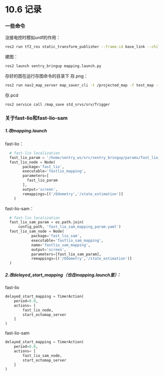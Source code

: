 # 10.6 记录

### 一些命令
没接电控时模拟urdf的作用：
```bash
ros2 run tf2_ros static_transform_publisher --frame-id base_link --child-frame-id imu_link --qx 0.0 --qw 1.0
```
建图：
```bash
ros2 launch sentry_bringup mapping.launch.py
```
存好的图在运行存图命令的目录下
存.png：
```bash
ros2 run nav2_map_server map_saver_cli -t /projected_map -f test_map --fmt png
```
存.pcd
```bash
ros2 service call /map_save std_srvs/srv/Trigger
```

### 关于fast-lio和fast-lio-sam
##### 1.改mapping.launch
fast-lio：
```python
  # fast-lio localization   
  fast_lio_param = '/home/sentry_ws/src/sentry_bringup/params/fast_lio_mapping_param.yaml'
  fast_lio_node = Node(
        package='fast_lio',
        executable='fastlio_mapping',
        parameters=[
          fast_lio_param
        ],
        output='screen',
        remappings=[('/Odometry','/state_estimation')]
    )
```
fast-lio-sam：
```python
  # fast-lio localization   
  fast_lio_sam_param = os.path.join(
      config_path, 'fast_lio_sam_mapping_param.yaml')
  fast_lio_sam_node = Node(
            package='fast_lio_sam',
            executable='fastlio_sam_mapping',
            name='fastlio_sam_mapping',
            output='screen',
            parameters=[fast_lio_sam_param],
            remappings=[('/Odometry','/state_estimation')]
  )
```
##### 2.改delayed_start_mapping（也在mapping.launch里）：
fast-lio
```python
delayed_start_mapping = TimerAction(
    period=8.0,
    actions= [
        fast_lio_node,
        start_octomap_server
    ]
)
```
fast-lio-sam
```python
delayed_start_mapping = TimerAction(
    period=8.0,
    actions= [
        fast_lio_sam_node,
        start_octomap_server
    ]
)
```